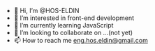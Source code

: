 - 👋 Hi, I’m @HOS-ELDIN
- 👀 I’m interested in front-end development
- 🌱 I’m currently learning JavaScript 
- 💞️ I’m looking to collaborate on ...(not yet)
- 📫 How to reach me eng.hos.eldin@gmail.com
<!---
HOS-ELDIN/HOS-ELDIN is a ✨ special ✨ repository because its `README.md` (this file) appears on your GitHub profile.
You can click the Preview link to take a look at your changes.
--->
